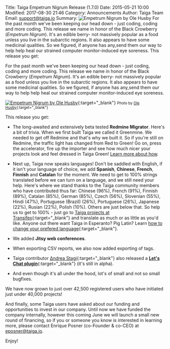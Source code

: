 Title: Taiga Empetrum Nigrum Release (1.7.0)
Date: 2015-05-21 10:00
Modified: 2017-08-30 21:46
Category: Announcements
Author: Taiga Team
Email: support@taiga.io
Summary: ![Empetrum Nigrum by Ole Husby]({filename}/images/2015-05-21_changelog170/empetrum_nigrum-ole_husby.jpg) For the past month we've been keeping our head down - just coding, coding and more coding. This release we name in honor of the Black Crowberry (_Empetrum Nigrum_). It's an edible berry- not massively popular as a food unless you live in the subarctic regions. It also appears to have some medicinal qualities. So we figured, if anyone has any,send them our way to help help heal our strained computer monitor-induced eye soreness. This release you get:

For the past month we've been keeping our head down - just coding, coding and more coding. This release we name in honor of the Black Crowberry (_Empetrum Nigrum_). It's an edible berry- not massively popular as a food unless you live in the subarctic regions. It also appears to have some medicinal qualities. So we figured, if anyone has any,send them our way to help help heal our strained computer monitor-induced eye soreness.

[![Empetrum Nigrum by Ole Husby]({filename}/images/2015-05-21_changelog170/empetrum_nigrum-ole_husby.jpg)](https://www.flickr.com/photos/khianti/7986248369/in/photolist-6HkHQZ-8WQW44-2QQqkk-abUV5w-BGoAy-8WQakC-8Fp9Ky-629mWh-8WChZo-8Lp4Ap-2QQwrx-8WMwR6-5WFMhK-84LBCW-daHBpp-8AnnyZ-8oiV9p-aC1sFx-oyVaEp-fpbRHN "See photo at Ole Husby's profile in Flickr"){:target="_blank"}
<small>Photo by [Ole Husby](https://www.flickr.com/photos/khianti/ "See Ole's profile"){:target="_blank"}</small>

This release you get:

- The long-awaited and extensively beta tested **Redmine Migrator**. Here's a bit of trivia. When we first built Taiga we called it Greenmine. We needed to get off Redmine and that's why we built it. So if you're still on Redmine, the traffic light has changed from Red to Green! Go on, press the accelerator, fire up the importer and see how much nicer your projects look and feel dressed in Taiga Green! [Learn more about how](http://taigaio.github.io/redmine-migrator/ "See Redmine Migrator support page").

- Next up, Taiga now speaks languages! Don't be saddled with English, if it isn't your language of choice, we add **Spanish**, **Chinese**, **French**, **Finnish** and **Catalan** for the moment. We need to get to 100% strings translated before we can turn on a language, and we still need your help. Here's where we stand thanks to the Taiga community members who have contributed thus far: Chinese (96%), French (91%), Finnish (89%), Catalan (85%), German (85%), Czech (56%), Slovenian (55%), Hindi (47%), Portuguese (Brazil) (26%), Portuguese (26%), Japanese (22%), Rusian (22%), Polish (10%). Others are just below that. So help us to get to 100% - just go to [Taiga projects at Transifex](https://www.transifex.com/organization/taiga-agile-llc/ "See Taiga projects at Transifex"){:target="_blank"} and translate as much or as little as you'd like. Anyone out there want Taiga in Esperanto? Pig Latin? Learn [how to change your prefered language](https://tree.taiga.io/support/frequently-asked-questions/can-i-use-taiga-in-my-language/ "See support page: 'Can I use Taiga in my language?'"){:target="_blank"}.

- We added **Jitsy web conferences**.

- When exporting CSV reports, we also now added exporting of tags.

- Taiga contributor [Δndrea Stagi](https://github.com/astagi "See Andrea's profile in GitHub"){:target="_blank"} also released a [**Let's Chat plugin**](https://github.com/taigaio/taiga-contrib-letschat "See taiga-contrib-letschat repository in GitHub"){:target="_blank"} (it's still in alpha).

- And even though it's all under the hood, lot's of small and not so small bugfixes.

We have now grown to just over 42,500 registered users who have initiated just under 40,000 projects!

And finally, some Taiga users have asked about our funding and opportunities to invest in our company. Until now we have funded the company internally, however this coming June we will launch a small new round of financing, so if you or someone you know is interested in learning more, please contact Enrique Posner (co-Founder & co-CEO) at [eposner@taiga.io](mailto:eposner@taiga.io "Send mail to Enrique Posner").

Enjoy!
